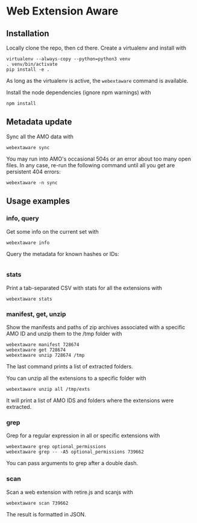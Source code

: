 # Web Extension Aware

## Installation

Locally clone the repo, then cd there. Create a virtualenv and install with

```
virtualenv --always-copy --python=python3 venv
. venv/bin/activate
pip install -e .
```

As long as the virtualenv is active, the ```webextaware``` command is available.

Install the node dependencies (ignore npm warnings) with

```
npm install
```

## Metadata update

Sync all the AMO data with

```
webextaware sync
```

You may run into AMO's occasional 504s or an error about too many open files. In any case, re-run the following
command until all you get are persistent 404 errors:

```
webextaware -n sync
```

## Usage examples

### info, query

Get some info on the current set with

```
webextaware info
```

Query the metadata for known hashes or IDs:

```
```

### stats

Print a tab-separated CSV with stats for all the extensions with

```
webextaware stats
```

### manifest, get, unzip

Show the manifests and paths of zip archives associated with a specific AMO ID and
unzip them to the /tmp folder with

```
webextaware manifest 728674
webextaware get 728674
webextaware unzip 728674 /tmp
```

The last command prints a list of extracted folders.

You can unzip all the extensions to a specific folder with

```
webextaware unzip all /tmp/exts
```

It will print a list of AMO IDS and folders where the extensions were extracted.

### grep

Grep for a regular expression in all or specific extensions with

```
webextaware grep optional_permissions
webextaware grep -- -A5 optional_permissions 739662
```

You can pass arguments to grep after a double dash.

### scan

Scan a web extension with retire.js and scanjs with

```
webextaware scan 739662
```

The result is formatted in JSON.
